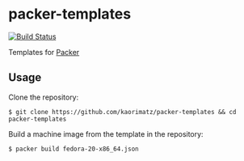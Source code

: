 # packer-templates

[![Build Status](https://travis-ci.org/kaorimatz/packer-templates.svg?branch=master)](https://travis-ci.org/kaorimatz/packer-templates)

Templates for [Packer](http://www.packer.io/)

## Usage

Clone the repository:

    $ git clone https://github.com/kaorimatz/packer-templates && cd packer-templates

Build a machine image from the template in the repository:

    $ packer build fedora-20-x86_64.json
